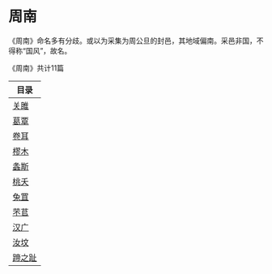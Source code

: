 # 周南

《周南》命名多有分歧。或以为采集为周公旦的封邑，其地域偏南。采邑非国，不得称“国风”，故名。



《周南》共计11篇

| 目录                  |
| --------------------- |
| [关雎](./关雎.md)     |
| [葛覃](./葛覃.md)     |
| [卷耳](./卷耳.md)     |
| [樛木](./樛木.md)     |
| [螽斯](./螽斯.md)     |
| [桃夭](./桃夭.md)     |
| [兔罝](./兔罝.md)     |
| [芣苢](./芣苢.md)     |
| [汉广](./汉广.md)     |
| [汝坟](./汝坟.md)     |
| [蹄之趾](./蹄之趾.md) |
